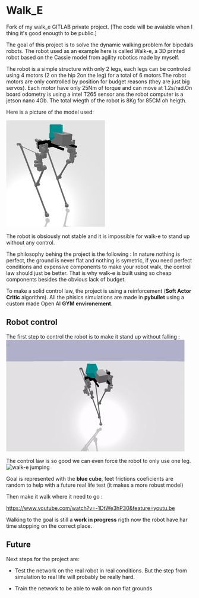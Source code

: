# Walk_E
Fork of my walk_e GITLAB private project.
[The code will be avaiable when I thing it's good enougth to be public.]

The goal of this project is to solve the dynamic walking problem for bipedals robots. The robot used as an example here is called Walk-e, a 3D printed robot based on the Cassie model from agility robotics made by myself.

The robot is a simple structure with only 2 legs, each legs can be controled using 4 motors (2 on the hip 2on the leg) for a total of 6 motors.The robot motors are only controlled by position for budget reasons (they are just big servos). Each motor have only 25Nm of torque and can move at 1.2s/rad.On board odometry is using a intel T265 sensor ans the robot computer is a jetson nano 4Gb. The total wiegth of the robot is 8Kg for 85CM oh heigth.

Here is a picture of the model used:

![walk-e and the goal](/Pictures/pic1.png)

The robot is obsiously not stable and it is impossible for walk-e to stand up without any control.

The philosophy behing the project is the following : In nature nothing is perfect, the ground is never flat and nothing is symetric, if you need perfect conditions and expensive components to make your robot walk, the control law should just be better. That is why walk-e is built using so cheap components besides the obvious lack of budget.

To make a solid control law, the project is using a reinforcement (**Soft Actor Critic** algorithm). All the phisics simulations are made in **pybullet** using a custom made Open AI **GYM environement**.

## Robot control

The first step to control the robot is to make it stand up without falling :
![walk-e standing](/Pictures/standing.gif)

The control law is so good we can even force the robot to only use one leg.
![walk-e jumping](/Pictures/onefoot.gif)

Goal is represented with the **blue cube**, feet frictions coeficients are random to help with a future real life test (it makes a more robust model)

Then make it walk where it need to go :

https://www.youtube.com/watch?v=-1DtWe3hP30&feature=youtu.be

Walking to the goal is still a **work in progress** rigth now the robot have har time stopping on the correct place.

## Future

Next steps for the project are:

- Test the network on the real robot in real conditions. But the step from simulation to real life will probably be really hard.

- Train the network to be able to walk on non flat grounds
